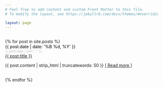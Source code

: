 ```yaml
---
# Feel free to add content and custom Front Matter to this file.
# To modify the layout, see https://jekyllrb.com/docs/themes/#overriding-theme-defaults

layout: page
---
```

<main class="container">
  <div class="row">
    <div class="col-2">
      <br/>
      {% for post in site.posts %}
        <div class="post-meta" style="color:#000;">{{ post.date | date: '%B %d, %Y' }}  <div style="color:#c0c0c0;font-size: 11px;">{{ post.tags | join:", " }}</div> </div>
        <a class="post-link" href="{{ site.baseurl }}/{{ post.url }}">{{ post.title }}</a>
        <p class="post-meta">{{ post.content | strip_html | truncatewords: 50 }}
          <a class="post-link" href="{{ site.baseurl }}/{{ post.url }}" style="font-size: 14px;text-align:right;">[ Read more ]</a>
        </p>
      <br/>
      {% endfor %}
    </div>
  </div>
</main>
